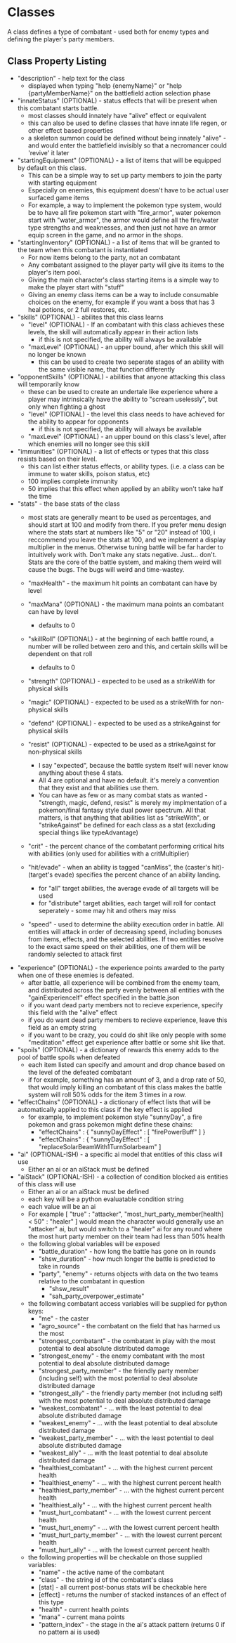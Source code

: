 # Classes
  A class defines a type of combatant - used both for enemy types and defining the player's party members.

## Class Property Listing
* "description" - help text for the class
    * displayed when typing "help {enemyName}" or "help {partyMemberName}" on the battlefield action selection phase
* "innateStatus" (OPTIONAL) - status effects that will be present when this combatant starts battle.
    * most classes should innately have "alive" effect or equivalent
    * this can also be used to define classes that have innate life regen, or other effect based properties
    * a skeleton summon could be defined without being innately "alive" - and would enter the battlefield invisibly so that a necromancer could 'revive' it later
* "startingEquipment" (OPTIONAL) - a list of items that will be equipped by default on this class.  
    * This can be a simple way to set up party members to join the party with starting equipment
    * Especially on enemies, this equipment doesn't have to be actual user surfaced game items
    * For example, a way to implement the pokemon type system, would be to have all fire pokemon start with "fire_armor", water pokemon start with "water_armor", the armor would define all the fire/water type strengths and weaknesses, and then just not have an armor equip screen in the game, and no armor in the shops.
* "startingInventory" (OPTIONAL) - a list of items that will be granted to the team when this combatant is instantiated
    * For now items belong to the party, not an combatant
    * Any combatant assigned to the player party will give its items to the player's item pool.
    * Giving the main character's class starting items is a simple way to make the player start with "stuff"
    * Giving an enemy class items can be a way to include consumable choices on the enemy, for example if you want a boss that has 3 heal potions, or 2 full restores, etc.
* "skills" (OPTIONAL) - abilites that this class learns
    * "level" (OPTIONAL) - If an combatant with this class achieves these levels, the skill will automatically appear in their action lists
	   * if this is not specified, the ability will always be available
	* "maxLevel" (OPTIONAL) - an upper bound, after which this skill will no longer be known
	   * this can be used to create two seperate stages of an ability with the same visible name, that function differently
* "opponentSkills" (OPTIONAL) - abilities that anyone attacking this class will temporarily know
    * these can be used to create an undertale like experience where a player may intrinsically have the ability to "scream uselessly", but only when fighting a ghost
    * "level" (OPTIONAL) - the level this class needs to have achieved for the ability to appear for opponents
	   * if this is not specified, the ability will always be available
	* "maxLevel" (OPTIONAL) - an upper bound on this class's level, after which enemies will no longer see this skill
* "immunities" (OPTIONAL) - a list of effects or types that this class resists based on their level.
    * this can list either status effects, or ability types.  (i.e. a class can be immune to water skills, poison status, etc)
    * 100 implies complete immunity
    * 50 implies that this effect when applied by an ability won't take half the time
* "stats" - the base stats of the class
    * most stats are generally meant to be used as percentages, and should start at 100 and modify from there.  If you prefer menu design where the stats start at numbers like "5" or "20" instead of 100, i reccommend you leave the stats at 100, and we implement a display multiplier in the menus.  Otherwise tuning battle will be far harder to intuitively work with.  Don't make any stats negative.  Just... don't.  Stats are the core of the battle system, and making them weird will cause the bugs.  The bugs will weird and time-wastey.

    * "maxHealth" - the maximum hit points an combatant can have by level
    * "maxMana" (OPTIONAL) - the maximum mana points an combatant can have by level
	   * defaults to 0
    * "skillRoll" (OPTIONAL) - at the beginning of each battle round, a number will be rolled between zero and this, and certain skills will be dependent on that roll
	   * defaults to 0

    * "strength" (OPTIONAL) - expected to be used as a strikeWith for physical skills
    * "magic" (OPTIONAL) - expected to be used as a strikeWith for non-physical skills
    * "defend" (OPTIONAL) - expected to be used as a strikeAgainst for physical skills
    * "resist" (OPTIONAL) - expected to be used as a strikeAgainst for non-physical skills

      * I say "expected", because the battle system itself will never know anything about these 4 stats.  
	  * All 4 are optional and have no default.  it's merely a convention that they exist and that abilities use them. 
	  * You can have as few or as many combat stats as wanted - "strength, magic, defend, resist" is merely my implmentation of a pokemon/final fantasy style dual power spectrum.  All that matters, is that anything that abilities list as "strikeWith", or "strikeAgainst" be defined for each class as a stat (excluding special things like typeAdvantage)

    * "crit" - the percent chance of the combatant performing critical hits with abilities (only used for abilities with a critMultiplier)
    * "hit/evade" - when an ability is tagged "canMiss", the (caster's hit)-(target's evade) specifies the percent chance of an ability landing. 
      * for "all" target abilities, the average evade of all targets will be used
      * for "distribute" target abilities, each target will roll for contact seperately - some may hit and others may miss
    * "speed" - used to determine the ability execution order in battle.  All entities will attack in order of decreasing speed, including bonuses from items, effects, and the selected abilities.  If two entities resolve to the exact same speed on their abilities, one of them will be randomly selected to attack first
* "experience" (OPTIONAL) - the experience points awarded to the party when one of these enemies is defeated.
    * after battle, all experience will be combined from the enemy team, and distributed across the party evenly between all entities with the "gainExperienceIf" effect specified in the battle.json
    * if you want dead party members not to recieve experience, specify this field with the "alive" effect
    * if you do want dead party members to recieve experience, leave this field as an empty string
    * if you want to be crazy, you could do shit like only people with some "meditation" effect get experience after battle or some shit like that.
* "spoils" (OPTIONAL) - a dictionary of rewards this enemy adds to the pool of battle spoils when defeated
    * each item listed can specify and amount and drop chance based on the level of the defeated combatant
    * if for example, something has an amount of 3, and a drop rate of 50, that would imply killing an combatant of this class makes the battle system will roll 50% odds for the item 3 times in a row.
* "effectChains" (OPTIONAL) - a dictionary of effect lists that will be automatically applied to this class if the key effect is applied
    * for example, to implement pokemon style "sunnyDay", a fire pokemon and grass pokemon might define these chains:
	   * "effectChains" : { "sunnyDayEffect" : [ "firePowerBuff" ] }
	   * "effectChains" : { "sunnyDayEffect" : [ "replaceSolarBeamWith1TurnSolarbeam" ]
* "ai" (OPTIONAL-ISH) - a specific ai model that entities of this class will use
	* Either an ai or an aiStack must be defined
* "aiStack" (OPTIONAL-ISH) - a collection of condition blocked ais entities of this class will use
	* Either an ai or an aiStack must be defined
	* each key will be a python evaluatable condition string
	* each value will be an ai
	* For example [ "true" : "attacker", "most_hurt_party_member[health] < 50" : "healer" ] would mean the character would generally use an "attacker" ai, but would switch to a "healer" ai for any round where the most hurt party member on their team had less than 50% health
	* the following global variables will be exposed
	    * "battle_duration" - how long the battle has gone on in rounds
        * "shsw_duration" - how much longer the battle is predicted to take in rounds
		* "party", "enemy" - returns objects with data on the two teams relative to the combatant in question
			* "shsw_result"
			* "sah_party_overpower_estimate"
	* the following combatant access variables will be supplied for python keys:
		* "me" - the caster
		* "agro_source" - the combatant on the field that has harmed us the most
		* "strongest_combatant" - the combatant in play with the most potential to deal absolute distributed damage
		* "strongest_enemy" - the enemy combatant with the most potential to deal absolute distributed damage
		* "strongest_party_member" - the friendly party member (including self) with the most potential to deal absolute distributed damage
		* "strongest_ally" - the friendly party member (not including self) with the most potential to deal absolute distributed damage
		* "weakest_combatant" - ... with the least potential to deal absolute distributed damage
		* "weakest_enemy" - ... with the least potential to deal absolute distributed damage
		* "weakest_party_member" - ... with the least potential to deal absolute distributed damage
		* "weakest_ally" - ... with the least potential to deal absolute distributed damage
		* "healthiest_combatant" - ... with the highest current percent health
		* "healthiest_enemy" - ... with the highest current percent health
		* "healthiest_party_member" - ... with the highest current percent health
		* "healthiest_ally" - ... with the highest current percent health
		* "must_hurt_combatant" - ... with the lowest current percent health
		* "must_hurt_enemy" - ... with the lowest current percent health
		* "must_hurt_party_member" - ... with the lowest current percent health
		* "must_hurt_ally" - ... with the lowest current percent health
	* the following properties will be checkable on those supplied variables:
		* "name" - the active name of the combatant
		* "class" - the string id of the combatant's class
		* [stat] - all current post-bonus stats will be checkable here
		* [effect] - returns the number of stacked instances of an effect of this type
		* "health" - current health points
		* "mana" - current mana points
		* "pattern_index" - the stage in the ai's attack pattern (returns 0 if no pattern ai is used)
		